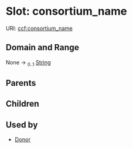 
# Slot: consortium_name



URI: [ccf:consortium_name](http://purl.org/ccf/consortium_name)


## Domain and Range

None &#8594;  <sub>0..1</sub> [String](types/String.md)

## Parents


## Children


## Used by

 * [Donor](Donor.md)
